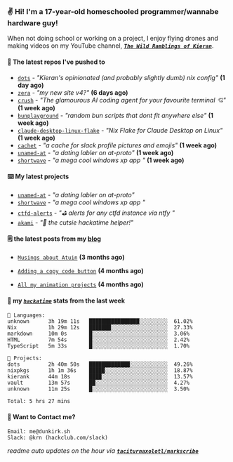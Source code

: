 ### ✌️ Hi! I'm a 17-year-old homeschooled programmer/wannabe hardware guy!

When not doing school or working on a project, I enjoy flying drones and making videos on my YouTube channel, [**_`The Wild Ramblings of Kieran`_**](https://youtube.com/@kieran.rambles).

#### 👷 The latest repos I've pushed to

- [`dots`](https://github.com/taciturnaxolotl/dots) - _"Kieran's opinionated (and probably slightly dumb) nix config"_ **(1 day ago)**
- [`zera`](https://github.com/taciturnaxolotl/zera) - _"my new site v4?"_ **(6 days ago)**
- [`crush`](https://github.com/charmbracelet/crush) - _"The glamourous AI coding agent for your favourite terminal 💘"_ **(1 week ago)**
- [`bunplayground`](https://github.com/taciturnaxolotl/bunplayground) - _"random bun scripts that dont fit anywhere else"_ **(1 week ago)**
- [`claude-desktop-linux-flake`](https://github.com/k3d3/claude-desktop-linux-flake) - _"Nix Flake for Claude Desktop on Linux"_ **(1 week ago)**
- [`cachet`](https://github.com/taciturnaxolotl/cachet) - _"a cache for slack profile pictures and emojis"_ **(1 week ago)**
- [`unamed-at`](https://github.com/taciturnaxolotl/unamed-at) - _"a dating labler on at-proto"_ **(1 week ago)**
- [`shortwave`](https://github.com/taciturnaxolotl/shortwave) - _"a mega cool windows xp app "_ **(1 week ago)**

#### ⌨️ My latest projects

- [`unamed-at`](https://github.com/taciturnaxolotl/unamed-at) - _"a dating labler on at-proto"_
- [`shortwave`](https://github.com/taciturnaxolotl/shortwave) - _"a mega cool windows xp app "_
- [`ctfd-alerts`](https://github.com/taciturnaxolotl/ctfd-alerts) - _"⛳ alerts for any ctfd instance via ntfy "_
- [`akami`](https://github.com/taciturnaxolotl/akami) - _"🌷 the cutsie hackatime helper!"_

#### 🗒️ the latest posts from my [blog](https://dunkirk.sh)

- [`Musings about Atuin`](https://dunkirk.sh/blog/atuin/) **(3 months ago)**

- [`Adding a copy code button`](https://dunkirk.sh/blog/adding-a-copy-button/) **(4 months ago)**

- [`All my animation projects`](https://dunkirk.sh/blog/my-animations/) **(4 months ago)**



#### 📡 my [_`hackatime`_](https://waka.hackclub.com) stats from the last week

```text
💾 Languages:
unknown      3h 19m 11s   ████████████████░░░░░░░░░  61.02%
Nix          1h 29m 12s   ███████░░░░░░░░░░░░░░░░░░  27.33%
markdown     10m 0s       █░░░░░░░░░░░░░░░░░░░░░░░░  3.06%
HTML         7m 54s       █░░░░░░░░░░░░░░░░░░░░░░░░  2.42%
TypeScript   5m 33s       █░░░░░░░░░░░░░░░░░░░░░░░░  1.70%

💼 Projects:
dots         2h 40m 50s   █████████████░░░░░░░░░░░░  49.26%
nixpkgs      1h 1m 36s    █████░░░░░░░░░░░░░░░░░░░░  18.87%
kierank      44m 18s      ████░░░░░░░░░░░░░░░░░░░░░  13.57%
vault        13m 57s      ██░░░░░░░░░░░░░░░░░░░░░░░  4.27%
unknown      11m 25s      █░░░░░░░░░░░░░░░░░░░░░░░░  3.50%

Total: 5 hrs 27 mins
```

#### 📮 Want to Contact me?

```text
Email: me@dunkirk.sh
Slack: @krn (hackclub.com/slack)
```

_readme auto updates on the hour via [**`taciturnaxolotl/markscribe`**](https://github.com/taciturnaxolotl/markscribe)_
